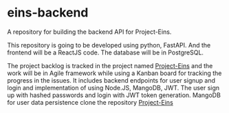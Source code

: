 # eins-backend
A repository for building the backend API for Project-Eins.

This repository is going to be developed using python, FastAPI.
And the frontend will be a ReactJS code.
The database will be in PostgreSQL.

The project backlog is tracked in the project named [Project-Eins](https://github.com/users/arviCV/projects/1) and the work will be in Agile framework while using a Kanban board for tracking the progress in the issues.
It includes backend endpoints for user signup and login and implementation of using Node.JS, MangoDB, JWT.
The user sign up with hashed passwords and login with JWT token generation.
MangoDB for user data persistence 
clone the repository [Project-Eins](https://github.com/users/arviCV/projects/1) 
